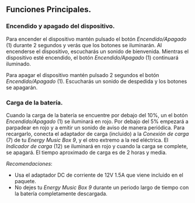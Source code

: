 ## Funciones Principales.

### Encendido y apagado del dispositivo.

Para encender el dispositivo mantén pulsado el botón *Encendido/Apagado* (1) durante 2 segundos y verás que los botones se iluminarán. Al encenderse el dispositivo, escucharás un sonido de bienvenida. Mientras el dispositivo esté encendido, el botón *Encendido/Apagado* (1) continuará iluminado.

Para apagar el dispositivo mantén pulsado 2 segundos el botón *Encendido/Apagado* (1). Escucharás un sonido de despedida y los botones se apagarán.

### Carga de la batería.

Cuando la carga de la batería se encuentre por debajo del 10%, un el botón *Encendido/Apagado* (1) se iluminará en rojo. Por debajo del 5% empezará a parpadear en rojo y a emitir un sonido de aviso de manera periódica. Para recargarlo, conecta el adaptador de carga (incluido) a la *Conexión de carga* (7) de tu *Energy Music Box 9*, y el otro extremo a la red eléctrica. El *Indicador de carga* (12) se iluminará en rojo y cuando la carga se complete, se apagará. El tiempo aproximado de carga es de 2 horas y media.

*Recomendaciones*:

- Usa el adaptador DC de corriente de 12V 1.5A que viene incluido en el paquete.
- No dejes tu *Energy Music Box 9* durante un periodo largo de tiempo con la batería completamente descargada. 

